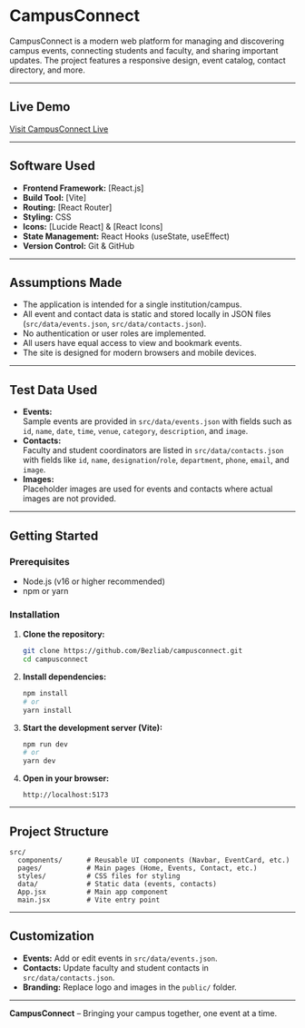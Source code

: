 # CampusConnect

CampusConnect is a modern web platform for managing and discovering campus events, connecting students and faculty, and sharing important updates. The project features a responsive design, event catalog, contact directory, and more.

---

## Live Demo

[Visit CampusConnect Live](https://campusconnect-stacksmith-techwiz6.netlify.app)

---

## Software Used

- **Frontend Framework:** [React.js]
- **Build Tool:** [Vite]
- **Routing:** [React Router]
- **Styling:** CSS
- **Icons:** [Lucide React] & [React Icons]
- **State Management:** React Hooks (useState, useEffect)
- **Version Control:** Git & GitHub

---

## Assumptions Made

- The application is intended for a single institution/campus.
- All event and contact data is static and stored locally in JSON files (`src/data/events.json`, `src/data/contacts.json`).
- No authentication or user roles are implemented.
- All users have equal access to view and bookmark events.
- The site is designed for modern browsers and mobile devices.

---

## Test Data Used

- **Events:**  
  Sample events are provided in `src/data/events.json` with fields such as `id`, `name`, `date`, `time`, `venue`, `category`, `description`, and `image`.
- **Contacts:**  
  Faculty and student coordinators are listed in `src/data/contacts.json` with fields like `id`, `name`, `designation`/`role`, `department`, `phone`, `email`, and `image`.
- **Images:**  
  Placeholder images are used for events and contacts where actual images are not provided.

---

## Getting Started

### Prerequisites

- Node.js (v16 or higher recommended)
- npm or yarn

### Installation

1. **Clone the repository:**

   ```sh
   git clone https://github.com/Bezliab/campusconnect.git
   cd campusconnect
   ```

2. **Install dependencies:**

   ```sh
   npm install
   # or
   yarn install
   ```

3. **Start the development server (Vite):**

   ```sh
   npm run dev
   # or
   yarn dev
   ```

4. **Open in your browser:**
   ```
   http://localhost:5173
   ```

---

## Project Structure

```
src/
  components/      # Reusable UI components (Navbar, EventCard, etc.)
  pages/           # Main pages (Home, Events, Contact, etc.)
  styles/          # CSS files for styling
  data/            # Static data (events, contacts)
  App.jsx          # Main app component
  main.jsx         # Vite entry point
```

---

## Customization

- **Events:** Add or edit events in `src/data/events.json`.
- **Contacts:** Update faculty and student contacts in `src/data/contacts.json`.
- **Branding:** Replace logo and images in the `public/` folder.

---

**CampusConnect** – Bringing your campus together, one event at a time.
